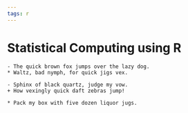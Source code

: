 ```yaml
---
tags: r
---
```


# Statistical Computing using R

```
- The quick brown fox jumps over the lazy dog.
* Waltz, bad nymph, for quick jigs vex.

- Sphinx of black quartz, judge my vow.
+ How vexingly quick daft zebras jump!

* Pack my box with five dozen liquor jugs.
```
